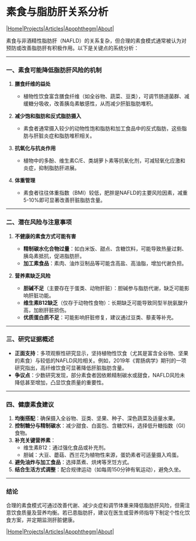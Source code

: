 # 素食与脂肪肝关系分析

|[Home](/README.md)|[Projects](/projects.md)|[Articles](/articles.md)|[Apophthegm](/apophthegm.md)|[About](/about.md)|

素食与非酒精性脂肪肝（NAFLD）的关系复杂，但合理的素食模式通常被认为对预防或改善脂肪肝有积极作用。以下是关键点的系统分析：

---

### **一、素食可能降低脂肪肝风险的机制**
1. **膳食纤维的益处**  
   - 植物性饮食富含膳食纤维（如全谷物、蔬菜、豆类），可调节肠道菌群、减缓糖分吸收，改善胰岛素敏感性，从而减少肝脏脂肪堆积。

2. **减少饱和脂肪和反式脂肪摄入**  
   - 素食者通常摄入较少的动物性饱和脂肪和加工食品中的反式脂肪，这些脂肪与肝脏炎症和脂肪堆积相关。

3. **抗氧化与抗炎作用**  
   - 植物中的多酚、维生素C/E、类胡萝卜素等抗氧化剂，可减轻氧化应激和炎症，抑制脂肪肝进展。

4. **体重管理**  
   - 素食者往往体重指数（BMI）较低，肥胖是NAFLD的主要风险因素，减重5-10%即可显著改善肝脏脂肪含量。

---

### **二、潜在风险与注意事项**
1. **不健康的素食方式可能有害**  
   - **精制碳水化合物过量**：如白米饭、甜点、含糖饮料，可能导致热量过剩、胰岛素抵抗，促进脂肪肝。  
   - **加工素食品**：素肉、油炸豆制品等可能含高盐、高油脂，增加代谢负担。

2. **营养素缺乏风险**  
   - **胆碱不足**（主要存在于蛋类、动物肝脏）：胆碱参与脂肪代谢，缺乏可能影响肝脏功能。  
   - **维生素B12缺乏**（仅存于动物性食物）：长期缺乏可能导致同型半胱氨酸升高，加剧肝脏损伤。  
   - **优质蛋白质不足**：可能影响肝脏修复，建议通过豆类、藜麦等补充。

---

### **三、研究证据概述**
- **正面支持**：多项观察性研究显示，坚持植物性饮食（尤其是富含全谷物、坚果的素食）与较低的NAFLD风险相关。例如，2019年《胃肠病学》期刊的一项研究指出，高纤维饮食可显著降低肝脏脂肪含量。  
- **争议点**：少数研究发现，部分素食者因依赖精制碳水或甜食，NAFLD风险未降低甚至增加，凸显饮食质量的重要性。

---

### **四、健康素食建议**
1. **均衡搭配**：确保摄入全谷物、豆类、坚果、种子、深色蔬菜及适量水果。  
2. **控制糖分与精制碳水**：减少甜食、白面包、含糖饮料，选择低升糖指数（GI）食物。  
3. **补充关键营养素**：  
   - 维生素B12：通过强化食品或补充剂。  
   - 胆碱：大豆、蘑菇、西兰花为植物性来源，蛋奶素者可适量摄入鸡蛋。  
4. **避免油炸与加工食品**：选择蒸煮、烘烤等烹饪方式。  
5. **结合生活方式调整**：配合规律运动（如每周150分钟有氧运动），避免久坐。

---

### **结论**
合理的素食模式可通过改善代谢、减少炎症和调节体重来降低脂肪肝风险，但需注意饮食质量及营养均衡。若已患脂肪肝，建议在医生或营养师指导下制定个性化饮食方案，并定期监测肝脏健康。

|[Home](/README.md)|[Projects](/projects.md)|[Articles](/articles.md)|[Apophthegm](/apophthegm.md)|[About](/about.md)|
